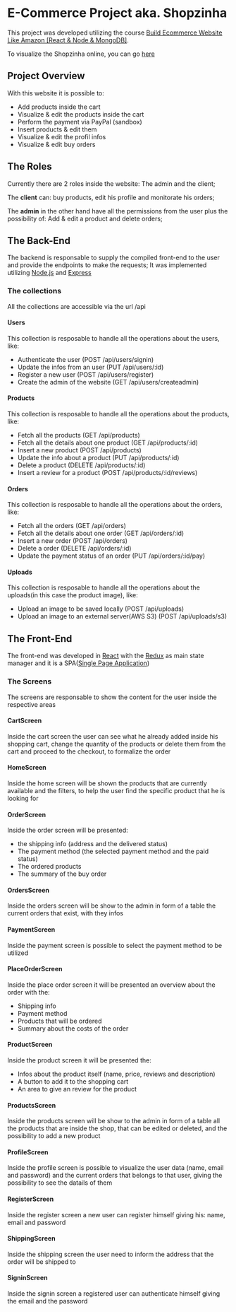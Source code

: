 # E-Commerce Project aka. Shopzinha
This project was developed utilizing the course [Build Ecommerce Website Like Amazon [React & Node & MongoDB]](https://www.udemy.com/course/build-ecommerce-website-like-amazon-react-node-mongodb/).

To visualize the Shopzinha online, you can go [here](https://shopzinha.herokuapp.com/) 

## Project Overview
With this website it is possible to:
- Add products inside the cart
- Visualize & edit the products inside the cart
- Perform the payment via PayPal (sandbox)
- Insert products & edit them
- Visualize & edit the profil infos
- Visualize & edit buy orders

## The Roles
Currently there are 2 roles inside the website: The admin and the client;

The __client__ can: buy products, edit his profile and monitorate his orders;

The __admin__ in the other hand have all the permissions from the user plus the possibility of: Add & edit a product and delete orders;

## The Back-End
The backend is responsable to supply the compiled front-end to the user and provide the endpoints to make the requests;
It was implemented utilizing [Node.js](https://nodejs.org/) and [Express](https://expressjs.com/)

### The collections
All the collections are accessible via the url /api

#### Users
This collection is resposable to handle all the operations about the users, like:
- Authenticate the user (POST /api/users/signin)
- Update the infos from an user (PUT /api/users/:id)
- Register a new user (POST /api/users/register)
- Create the admin of the website (GET /api/users/createadmin)

#### Products
This collection is resposable to handle all the operations about the products, like:
- Fetch all the products (GET /api/products)
- Fetch all the details about one product (GET /api/products/:id)
- Insert a new product (POST /api/products)
- Update the info about a product (PUT /api/products/:id)
- Delete a product (DELETE /api/products/:id)
- Insert a review for a product (POST /api/products/:id/reviews)

#### Orders
This collection is resposable to handle all the operations about the orders, like:
- Fetch all the orders (GET /api/orders)
- Fetch all the details about one order (GET /api/orders/:id)
- Insert a new order (POST /api/orders)
- Delete a order (DELETE /api/orders/:id)
- Update the payment status of an order (PUT /api/orders/:id/pay)

#### Uploads
This collection is resposable to handle all the operations about the uploads(in this case the product image), like:
- Upload an image to be saved locally (POST /api/uploads)
- Upload an image to an external server(AWS S3) (POST /api/uploads/s3)

## The Front-End
The front-end was developed in [React](https://reactjs.org/) with the [Redux](https://redux.js.org/) as main state manager and it is a SPA([Single Page Application](https://en.wikipedia.org/wiki/Single-page_application))

### The Screens
The screens are responsable to show the content for the user inside the respective areas

#### CartScreen
Inside the cart screen the user can see what he already added inside his shopping cart, change the quantity of the products or delete them from the cart
and proceed to the checkout, to formalize the order

#### HomeScreen
Inside the home screen will be shown the products that are currently available and the filters, to help the user find the specific product that he is
looking for

#### OrderScreen
Inside the order screen will be presented:
- the shipping info (address and the delivered status)
- The payment method (the selected payment method and the paid status)
- The ordered products
- The summary of the buy order

#### OrdersScreen
Inside the orders screen will be show to the admin in form of a table the current orders that exist, with they infos

#### PaymentScreen
Inside the payment screen is possible to select the payment method to be utilized

#### PlaceOrderScreen
Inside the place order screen it will be presented an overview about the order with the:
- Shipping info
- Payment method
- Products that will be ordered
- Summary about the costs of the order

#### ProductScreen
Inside the product screen it will be presented the:
- Infos about the product itself (name, price, reviews and description)
- A button to add it to the shopping cart
- An area to give an review for the product

#### ProductsScreen
Inside the products screen will be show to the admin in form of a table all the products that are inside the shop, that can be 
edited or deleted, and the possibility to add a new product

#### ProfileScreen
Inside the profile screen is possible to visualize the user data (name, email and password) and the current orders that belongs to that user, 
giving the possibility to see the datails of them 

#### RegisterScreen
Inside the register screen a new user can register himself giving his: name, email and password

#### ShippingScreen
Inside the shipping screen the user need to inform the address that the order will be shipped to 

#### SigninScreen
Inside the signin screen a registered user can authenticate himself giving the email and the password